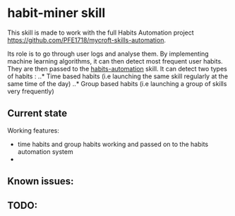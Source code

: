 # habit-miner skill
This skill is made to work with the full Habits Automation project https://github.com/PFE1718/mycroft-skills-automation.

Its role is to go through user logs and analyse them. By implementing machine learning algorithms, it can then detect most frequent user habits. They are then passed to the [habits-automation](https://github.com/PFE1718/mycroft-automation-handler) skill.
It can detect two types of habits :
..* Time based habits (i.e launching the same skill regularly at the same time of the day)
..* Group based habits (i.e launching a group of skills very frequently)

## Current state

Working features:
 - time habits and group habits working and passed on to the habits automation system
 - 

Known issues:
 - 

TODO:
 - 
